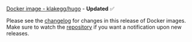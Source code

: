 [Docker image - klakegg/hugo](https://hub.docker.com/r/klakegg/hugo/) - **Updated** :white_check_mark:

Please see the [changelog](https://github.com/klakegg/docker-hugo/releases/tag/${HUGO_VERSION}) for changes in this release of Docker images.
Make sure to watch the [repository](https://github.com/klakegg/docker-hugo) if you want a notification upon new releases.